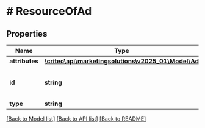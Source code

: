# # ResourceOfAd

## Properties

Name | Type | Description | Notes
------------ | ------------- | ------------- | -------------
**attributes** | [**\criteo\api\marketingsolutions\v2025_01\Model\Ad**](Ad.md) |  | [optional]
**id** | **string** | Unique identifier of this resource. | [optional]
**type** | **string** |  | [optional]

[[Back to Model list]](../../README.md#models) [[Back to API list]](../../README.md#endpoints) [[Back to README]](../../README.md)
